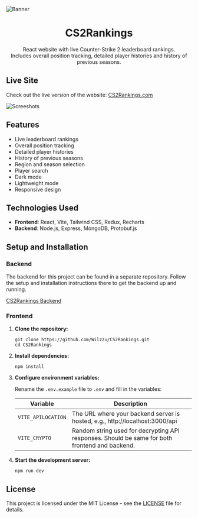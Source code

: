 ![Banner](https://i.imgur.com/q2uTmfW.png)

<h1 align="center">CS2Rankings</h1>

<p align="center">React website with live Counter-Strike 2 leaderboard rankings.</br>Includes overall position tracking, detailed player histories and history of previous seasons.</p>

## Live Site

Check out the live version of the website:
[CS2Rankings.com](https://cs2rankings.com/)

![Screeshots](https://i.imgur.com/0F0tpwL.png)

## Features

- Live leaderboard rankings
- Overall position tracking
- Detailed player histories
- History of previous seasons
- Region and season selection
- Player search
- Dark mode
- Lightweight mode
- Responsive design

## Technologies Used

- **Frontend**: React, Vite, Tailwind CSS, Redux, Recharts
- **Backend**: Node.js, Express, MongoDB, Protobuf.js

## Setup and Installation

### Backend

The backend for this project can be found in a separate repository. Follow the setup and installation instructions there to get the backend up and running.

[CS2Rankings Backend](https://github.com/Wilzzu/CS2Rankings-backend)

### Frontend

1. **Clone the repository:**

   ```
   git clone https://github.com/Wilzzu/CS2Rankings.git
   cd CS2Rankings
   ```

2. **Install dependencies:**

   ```
   npm install
   ```

3. **Configure environment variables:**

   Rename the `.env.example` file to `.env` and fill in the variables:

   | Variable           | Description                                                                                    |
   | ------------------ | ---------------------------------------------------------------------------------------------- |
   | `VITE_APILOCATION` | The URL where your backend server is hosted, e.g., http://localhost:3000/api                   |
   | `VITE_CRYPTO`      | Random string used for decrypting API responses. Should be same for both frontend and backend. |

4. **Start the development server:**
   ```
   npm run dev
   ```

## License

This project is licensed under the MIT License - see the [LICENSE](LICENSE) file for details.
